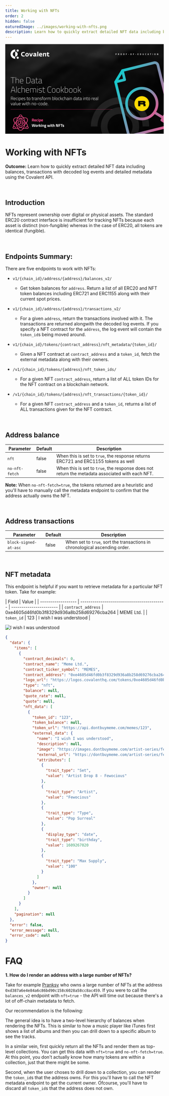 ```yaml
---
title: Working with NFTs
order: 2
hidden: false
eaturedImage: ../images/working-with-nfts.png
description: Learn how to quickly extract detailed NFT data including balances, transactions with decoded log events and detailed metadata.
---
```


![Working with NFTs logo](../images/working-with-nfts.png)

# Working with NFTs

<Aside>

**Outcome:** Learn how to quickly extract detailed NFT data including balances, transactions with decoded log events and detailed metadata using the Covalent API.

</Aside>

&nbsp;

## Introduction

NFTs represent ownership over digital or physical assets. The standard ERC20 contract interface is insufficient for tracking NFTs because each asset is distinct (non-fungible) whereas in the case of ERC20, all tokens are identical (fungible).

&nbsp;

## Endpoints Summary:

There are five endpoints to work with NFTs:

<Definitions>

- `v1/{chain_id}/address/{address}/balances_v2/`

  - Get token balances for `address`. Return a list of all ERC20 and NFT token balances including ERC721 and ERC1155 along with their current spot prices.

- `v1/{chain_id}/address/{address}/transactions_v2/`

  - For a given `address`, return the transactions involved with it. The transactions are returned alongwith the decoded log events. If you specify a NFT contract for the `address`, the log event will contain the `token_id`s being moved around.

- `v1/{chain_id}/tokens/{contract_address}/nft_metadata/{token_id}/`

  - Given a NFT contract at `contract_address` and a `token_id`, fetch the external metadata along with their owners.

- `/v1/{chain_id}/tokens/{address}/nft_token_ids/`

  - For a given NFT `contract_address`, return a list of ALL token IDs for the NFT contract on a blockchain network.

- `/v1/{chain_id}/tokens/{address}/nft_transactions/{token_id}/`
  - For a given NFT `contract_address` and a `token_id`, returns a list of ALL transactions given for the NFT contract.

</Definitions>

&nbsp;

## Address balance

<TableWrap>

| Parameter      | Default | Description                                                                                     |
| -------------- | ------- | ----------------------------------------------------------------------------------------------- |
| `nft`          | false   | When this is set to `true`, the response returns ERC721 and ERC1155 tokens as well              |
| `no-nft-fetch` | false   | When this is set to `true`, the response does not return the metadata associated with each NFT. |

</TableWrap>

<Aside>

**Note:** When `no-nft-fetch=true`, the tokens returned are a heuristic and you'll have to manually call the metadata endpoint to confirm that the address actually owns the NFT.

</Aside>

&nbsp;

## Address transactions

<TableWrap>

| Parameter             | Default | Description                                                                 |
| --------------------- | ------- | --------------------------------------------------------------------------- |
| `block-signed-at-asc` | false   | When set to `true`, sort the transactions in chronological ascending order. |

</TableWrap>

&nbsp;

## NFT metadata

This endpoint is helpful if you want to retrieve metadata for a particular NFT token. Take for example:

<TableWrap>

| Field              | Value                                      |
| ------------------ | ------------------------------------------ | ----------------------- |
| `contract_address` | 0xe4605d46fd0b3f8329d936a8b258d69276cba264 | MEME Ltd.               |
| `token_id`         | 123                                        | I wish I was understood |

</TableWrap>

![I wish I was understood](https://images.dontbuymeme.com/artist-series/fewocious/static/i-wish-i-was-understood.jpg)

```json
{
  "data": {
    "items": [
      {
        "contract_decimals": 0,
        "contract_name": "Meme Ltd.",
        "contract_ticker_symbol": "MEMES",
        "contract_address": "0xe4605d46fd0b3f8329d936a8b258d69276cba264",
        "logo_url": "https://logos.covalenthq.com/tokens/0xe4605d46fd0b3f8329d936a8b258d69276cba264.png",
        "type": "nft",
        "balance": null,
        "quote_rate": null,
        "quote": null,
        "nft_data": [
          {
            "token_id": "123",
            "token_balance": null,
            "token_url": "https://api.dontbuymeme.com/memes/123",
            "external_data": {
              "name": "I wish I was understood",
              "description": null,
              "image": "https://images.dontbuymeme.com/artist-series/fewocious/static/i-wish-i-was-understood.jpg",
              "external_url": "https://dontbuymeme.com/artist-series/fewocious",
              "attributes": [
                {
                  "trait_type": "Set",
                  "value": "Artist Drop 8 - Fewocious"
                },
                {
                  "trait_type": "Artist",
                  "value": "Fewocious"
                },
                {
                  "trait_type": "Type",
                  "value": "Pop Surreal"
                },
                {
                  "display_type": "date",
                  "trait_type": "birthday",
                  "value": 1609267020
                },
                {
                  "trait_type": "Max Supply",
                  "value": "100"
                }
              ]
            },
            "owner": null
          }
        ]
      }
    ],
    "pagination": null
  },
  "error": false,
  "error_message": null,
  "error_code": null
}
```

# FAQ

**1. How do I render an address with a large number of NFTs?**

Take for example [Pranksy](https://twitter.com/pranksynft?lang=en) who owns a large number of NFTs at the address `0xd387a6e4e84a6c86bd90c158c6028a58cc8ac459`. If you were to call the `balances_v2` endpoint with `nft=true` - the API will time out because there's a lot of off-chain metadata to fetch.

Our recommendation is the following:

The general idea is to have a two-level hierarchy of balances when rendering the NFTs. This is similar to how a music player like iTunes first shows a list of albums and then you can drill down to a specific album to see the tracks.

In a similar vein, first quickly return all the NFTs and render them as top-level collections. You can get this data with `nft=true` and `no-nft-fetch=true`. At this point, you don't actually know how many tokens are within a collection, just that there might be some.

Second, when the user choses to drill down to a collection, you can render the `token_id`s that the address owns. For this you'll have to call the NFT metadata endpoint to get the current owner. Ofcourse, you'll have to discard all `token_id`s that the address does not own.
